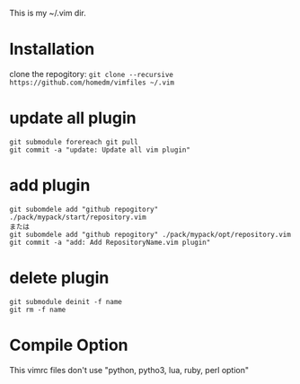 This is my ~/.vim dir.

# Installation
clone the repogitory: `git clone --recursive https://github.com/homedm/vimfiles ~/.vim`

# update all plugin
	git submodule forereach git pull
	git commit -a "update: Update all vim plugin"

# add plugin
	git subomdele add "github repogitory" ./pack/mypack/start/repository.vim
	または
	git subomdele add "github repogitory" ./pack/mypack/opt/repository.vim
	git commit -a "add: Add RepositoryName.vim plugin"

# delete plugin
	git submodule deinit -f name
	git rm -f name

# Compile Option
This vimrc files don't use "python, pytho3, lua, ruby, perl option"

